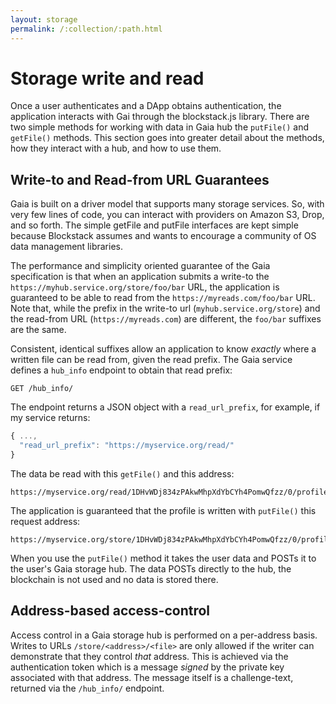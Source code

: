 ```yaml
---
layout: storage
permalink: /:collection/:path.html
---
```

# Storage write and read

Once a user authenticates and a DApp obtains authentication, the application interacts with Gai through the blockstack.js library. There are two simple methods for working with data in Gaia hub the `putFile()` and `getFile()` methods. This section goes into greater detail about the methods, how they interact with a hub, and how to use them.


## Write-to and Read-from URL Guarantees

Gaia is built on a driver model that supports many storage services. So, with very few lines of code, you can interact with providers on Amazon S3, Drop, and so forth.  The simple getFile and putFile interfaces are kept simple because Blockstack assumes and wants to encourage a community of OS data management libraries.

The performance and simplicity oriented guarantee of the Gaia specification is
that when an application submits a write-to the
`https://myhub.service.org/store/foo/bar` URL, the application is guaranteed to
be able to read from the `https://myreads.com/foo/bar` URL. Note that, while the prefix in the write-to url (`myhub.service.org/store`) and the read-from URL (`https://myreads.com`) are different, the `foo/bar` suffixes are the same.

Consistent, identical suffixes allow an application to know _exactly_ where a
written file can be read from, given the read prefix. The Gaia service defines a `hub_info` endpoint to obtain that read prefix:

```
GET /hub_info/
```

The endpoint returns a JSON object with a `read_url_prefix`, for example, if my service returns:

```javascript
{ ...,
  "read_url_prefix": "https://myservice.org/read/"
}
```

The data be read with this `getFile()` and this address:

```
https://myservice.org/read/1DHvWDj834zPAkwMhpXdYbCYh4PomwQfzz/0/profile.json
```

The application is guaranteed that the profile is written with `putFile()` this request address:

```
https://myservice.org/store/1DHvWDj834zPAkwMhpXdYbCYh4PomwQfzz/0/profile.json
```

When you use the `putFile()` method it takes the user data and POSTs it to the user's Gaia storage hub. The data POSTs directly to the hub, the blockchain is not used and no data is stored there.


## Address-based access-control

Access control in a Gaia storage hub is performed on a per-address basis.
Writes to URLs `/store/<address>/<file>` are only allowed if the writer can
demonstrate that they control _that_ address. This is achieved via the
authentication token which is a message _signed_ by the private key associated
with that address. The message itself is a challenge-text, returned via the
`/hub_info/` endpoint.
